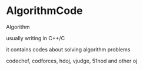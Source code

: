 # AlgorithmCode

Algorithm

usually writing in C++/C

it contains codes about solving algorithm problems

codechef, codforces, hdoj, vjudge, 51nod and other oj 
